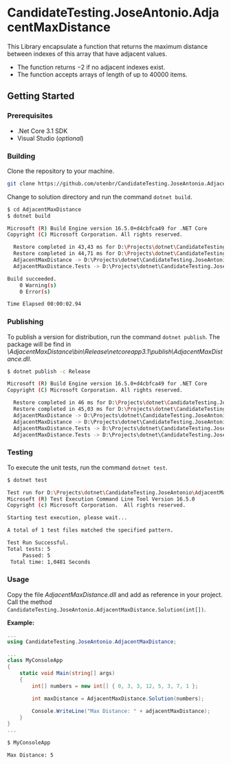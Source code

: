 # CandidateTesting.JoseAntonio.AdjacentMaxDistance

This Library encapsulate a function that returns the maximum distance between indexes of this array that have adjacent values.

-   The function returns −2 if no adjacent indexes exist.
-   The function accepts arrays of length of up to 40000 items.

## Getting Started

### Prerequisites

-   .Net Core 3.1 SDK
-   Visual Studio (_optional_)

### Building

Clone the repository to your machine.

```sh
git clone https://github.com/otenbr/CandidateTesting.JoseAntonio.AdjacentMaxDistance.git AdjacentMaxDistance
```

Change to solution directory and run the command `dotnet build`.

```sh
$ cd AdjacentMaxDistance
$ dotnet build

Microsoft (R) Build Engine version 16.5.0+d4cbfca49 for .NET Core
Copyright (C) Microsoft Corporation. All rights reserved.

  Restore completed in 43,43 ms for D:\Projects\dotnet\CandidateTesting.JoseAntonio\AdjacentMaxDistance\AdjacentMaxDistance\AdjacentMaxDistance.csproj.
  Restore completed in 44,71 ms for D:\Projects\dotnet\CandidateTesting.JoseAntonio\AdjacentMaxDistance\AdjacentMaxDistance.Tests\AdjacentMaxDistance.Tests.csproj.
  AdjacentMaxDistance -> D:\Projects\dotnet\CandidateTesting.JoseAntonio\AdjacentMaxDistance\AdjacentMaxDistance\bin\Debug\netcoreapp3.1\AdjacentMaxDistance.dll
  AdjacentMaxDistance.Tests -> D:\Projects\dotnet\CandidateTesting.JoseAntonio\AdjacentMaxDistance\AdjacentMaxDistance.Tests\bin\Debug\netcoreapp3.1\AdjacentMaxDistance.Tests.dll

Build succeeded.
    0 Warning(s)
    0 Error(s)

Time Elapsed 00:00:02.94
```

### Publishing

To publish a version for distribution, run the command `dotnet publish`. The package will be find in _\AdjacentMaxDistance\bin\Release\netcoreapp3.1\publish\AdjacentMaxDistance.dll_.

```sh
$ dotnet publish -c Release

Microsoft (R) Build Engine version 16.5.0+d4cbfca49 for .NET Core
Copyright (C) Microsoft Corporation. All rights reserved.

  Restore completed in 46 ms for D:\Projects\dotnet\CandidateTesting.JoseAntonio\AdjacentMaxDistance\AdjacentMaxDistance.Tests\AdjacentMaxDistance.Tests.csproj.
  Restore completed in 45,03 ms for D:\Projects\dotnet\CandidateTesting.JoseAntonio\AdjacentMaxDistance\AdjacentMaxDistance\AdjacentMaxDistance.csproj.
  AdjacentMaxDistance -> D:\Projects\dotnet\CandidateTesting.JoseAntonio\AdjacentMaxDistance\AdjacentMaxDistance\bin\Release\netcoreapp3.1\AdjacentMaxDistance.dll
  AdjacentMaxDistance -> D:\Projects\dotnet\CandidateTesting.JoseAntonio\AdjacentMaxDistance\AdjacentMaxDistance\bin\Release\netcoreapp3.1\publish\
  AdjacentMaxDistance.Tests -> D:\Projects\dotnet\CandidateTesting.JoseAntonio\AdjacentMaxDistance\AdjacentMaxDistance.Tests\bin\Release\netcoreapp3.1\AdjacentMaxDistance.Tests.dll
  AdjacentMaxDistance.Tests -> D:\Projects\dotnet\CandidateTesting.JoseAntonio\AdjacentMaxDistance\AdjacentMaxDistance.Tests\bin\Release\netcoreapp3.1\publish\
```

### Testing

To execute the unit tests, run the command `dotnet test`.

```sh
$ dotnet test

Test run for D:\Projects\dotnet\CandidateTesting.JoseAntonio\AdjacentMaxDistance\AdjacentMaxDistance.Tests\bin\Debug\netcoreapp3.1\AdjacentMaxDistance.Tests.dll(.NETCoreApp,Version=v3.1)
Microsoft (R) Test Execution Command Line Tool Version 16.5.0
Copyright (c) Microsoft Corporation.  All rights reserved.

Starting test execution, please wait...

A total of 1 test files matched the specified pattern.

Test Run Successful.
Total tests: 5
     Passed: 5
 Total time: 1,0481 Seconds
```

### Usage

Copy the file _AdjacentMaxDistance.dll_ and add as reference in your project. Call the method `CandidateTesting.JoseAntonio.AdjacentMaxDistance.Solution(int[])`.

**Example:**

```csharp
...
using CandidateTesting.JoseAntonio.AdjacentMaxDistance;

...
class MyConsoleApp
{
	static void Main(string[] args)
	{
		int[] numbers = new int[] { 0, 3, 3, 12, 5, 3, 7, 1 };

		int maxDistance = AdjacentMaxDistance.Solution(numbers);

		Console.WriteLine("Max Distance: " + adjacentMaxDistance);
	}
}
...
```

```sh
$ MyConsoleApp

Max Distance: 5
```
